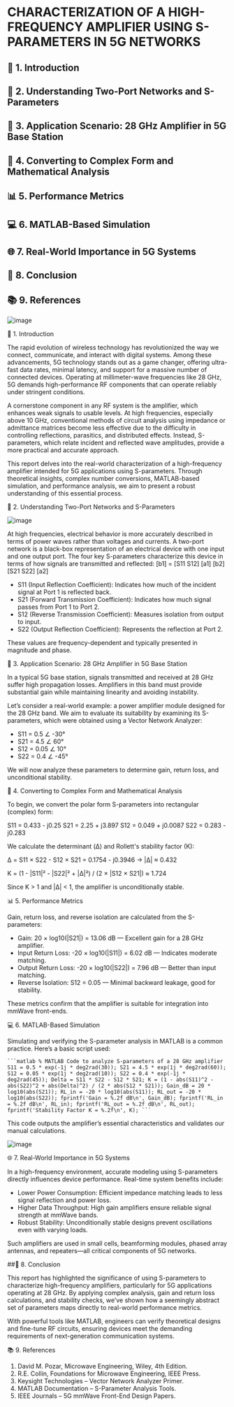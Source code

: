# CHARACTERIZATION OF A HIGH-FREQUENCY AMPLIFIER USING S-PARAMETERS IN 5G NETWORKS

## 📖 1. Introduction

## 🔬 2. Understanding Two-Port Networks and S-Parameters

## 📡 3. Application Scenario: 28 GHz Amplifier in 5G Base Station

## 📐 4. Converting to Complex Form and Mathematical Analysis

## 📊 5. Performance Metrics

## 💻 6. MATLAB-Based Simulation

## 🌐 7. Real-World Importance in 5G Systems

## 🧾 8. Conclusion

## 📚 9. References


 ![image](https://github.com/user-attachments/assets/9acab39c-26e6-4a03-b917-b4abd47a59fd)

 📖 1. Introduction
 
The rapid evolution of wireless technology has revolutionized the way we connect, communicate, and interact with digital systems. Among these advancements, 5G technology stands out as a game changer, offering ultra-fast data rates, minimal latency, and support for a massive number of connected devices. Operating at millimeter-wave frequencies like 28 GHz, 5G demands high-performance RF components that can operate reliably under stringent conditions.

A cornerstone component in any RF system is the amplifier, which enhances weak signals to usable levels. At high frequencies, especially above 10 GHz, conventional methods of circuit analysis using impedance or admittance matrices become less effective due to the difficulty in controlling reflections, parasitics, and distributed effects. Instead, S-parameters, which relate incident and reflected wave amplitudes, provide a more practical and accurate approach.

This report delves into the real-world characterization of a high-frequency amplifier intended for 5G applications using S-parameters. Through theoretical insights, complex number conversions, MATLAB-based simulation, and performance analysis, we aim to present a robust understanding of this essential process.


🔬 2. Understanding Two-Port Networks and S-Parameters

![image](https://github.com/user-attachments/assets/6f3ada22-7f29-4d8d-b9d3-96a483bc8752)

 
At high frequencies, electrical behavior is more accurately described in terms of power waves rather than voltages and currents. A two-port network is a black-box representation of an electrical device with one input and one output port. The four key S-parameters characterize this device in terms of how signals are transmitted and reflected:
[b1]   = [S11 S12] [a1]
[b2]     [S21 S22] [a2]

- S11 (Input Reflection Coefficient): Indicates how much of the incident signal at Port 1 is reflected back.
- S21 (Forward Transmission Coefficient): Indicates how much signal passes from Port 1 to Port 2.
- S12 (Reverse Transmission Coefficient): Measures isolation from output to input.
- S22 (Output Reflection Coefficient): Represents the reflection at Port 2.

These values are frequency-dependent and typically presented in magnitude and phase.


📡 3. Application Scenario: 28 GHz Amplifier in 5G Base Station

In a typical 5G base station, signals transmitted and received at 28 GHz suffer high propagation losses. Amplifiers in this band must provide substantial gain while maintaining linearity and avoiding instability.

Let’s consider a real-world example: a power amplifier module designed for the 28 GHz band. We aim to evaluate its suitability by examining its S-parameters, which were obtained using a Vector Network Analyzer:

- S11 = 0.5 ∠ -30°
- S21 = 4.5 ∠ 60°
- S12 = 0.05 ∠ 10°
- S22 = 0.4 ∠ -45°

We will now analyze these parameters to determine gain, return loss, and unconditional stability.


📐 4. Converting to Complex Form and Mathematical Analysis

To begin, we convert the polar form S-parameters into rectangular (complex) form:

S11 = 0.433 - j0.25
S21 = 2.25 + j3.897
S12 = 0.049 + j0.0087
S22 = 0.283 - j0.283

We calculate the determinant (Δ) and Rollett's stability factor (K):

Δ = S11 × S22 - S12 × S21 = 0.1754 - j0.3946 → |Δ| ≈ 0.432

K = (1 - |S11|² - |S22|² + |Δ|²) / (2 × |S12 × S21|) ≈ 1.724

Since K > 1 and |Δ| < 1, the amplifier is unconditionally stable.


 📊 5. Performance Metrics
 
Gain, return loss, and reverse isolation are calculated from the S-parameters:

- Gain: 20 × log10(|S21|) = 13.06 dB — Excellent gain for a 28 GHz amplifier.
- Input Return Loss: -20 × log10(|S11|) = 6.02 dB — Indicates moderate matching.
- Output Return Loss: -20 × log10(|S22|) = 7.96 dB — Better than input matching.
- Reverse Isolation: S12 = 0.05 — Minimal backward leakage, good for stability.

These metrics confirm that the amplifier is suitable for integration into mmWave front-ends.


💻 6. MATLAB-Based Simulation

Simulating and verifying the S-parameter analysis in MATLAB is a common practice. Here’s a basic script used:

<pre><code>```matlab % MATLAB Code to analyze S-parameters of a 28 GHz amplifier S11 = 0.5 * exp(-1j * deg2rad(30)); S21 = 4.5 * exp(1j * deg2rad(60)); S12 = 0.05 * exp(1j * deg2rad(10)); S22 = 0.4 * exp(-1j * deg2rad(45)); Delta = S11 * S22 - S12 * S21; K = (1 - abs(S11)^2 - abs(S22)^2 + abs(Delta)^2) / (2 * abs(S12 * S21)); Gain_dB = 20 * log10(abs(S21)); RL_in = -20 * log10(abs(S11)); RL_out = -20 * log10(abs(S22)); fprintf('Gain = %.2f dB\n', Gain_dB); fprintf('RL_in = %.2f dB\n', RL_in); fprintf('RL_out = %.2f dB\n', RL_out); fprintf('Stability Factor K = %.2f\n', K); ```</code></pre>

This code outputs the amplifier’s essential characteristics and validates our manual calculations.

![image](https://github.com/user-attachments/assets/27ff9870-d0ee-49f0-b11c-26026a2a1556)

 

🌐 7. Real-World Importance in 5G Systems

In a high-frequency environment, accurate modeling using S-parameters directly influences device performance. Real-time system benefits include:

- Lower Power Consumption: Efficient impedance matching leads to less signal reflection and power loss.
- Higher Data Throughput: High gain amplifiers ensure reliable signal strength at mmWave bands.
- Robust Stability: Unconditionally stable designs prevent oscillations even with varying loads.

Such amplifiers are used in small cells, beamforming modules, phased array antennas, and repeaters—all critical components of 5G networks.

##🧾 8. Conclusion

This report has highlighted the significance of using S-parameters to characterize high-frequency amplifiers, particularly for 5G applications operating at 28 GHz. By applying complex analysis, gain and return loss calculations, and stability checks, we’ve shown how a seemingly abstract set of parameters maps directly to real-world performance metrics.

With powerful tools like MATLAB, engineers can verify theoretical designs and fine-tune RF circuits, ensuring devices meet the demanding requirements of next-generation communication systems.


📚 9. References
1. David M. Pozar, Microwave Engineering, Wiley, 4th Edition.
2. R.E. Collin, Foundations for Microwave Engineering, IEEE Press.
3. Keysight Technologies – Vector Network Analyzer Primer.
4. MATLAB Documentation – S-Parameter Analysis Tools.
5. IEEE Journals – 5G mmWave Front-End Design Papers.
